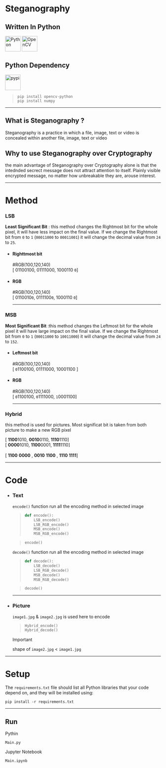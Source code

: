 # Steganography

## Written In Python

<div align="left">
<img src="https://cdn.jsdelivr.net/gh/devicons/devicon@latest/icons/python/python-original.svg" height="50px" alt="Python" />
<img src="https://cdn.jsdelivr.net/gh/devicons/devicon@latest/icons/opencv/opencv-original.svg" height="50px" alt="OpenCV" />
</div>


## Python Dependency 
<img src="https://cdn.jsdelivr.net/gh/devicons/devicon@latest/icons/pypi/pypi-original.svg" height="50px" alt="pypi" />

> ``` console
> pip install opencv-python
> pip install numpy
> ```


---
## What is Steganography ?
Steganography is a practice in which a file, image, text or video is concealed within another file, image, text or video

## Why to use Steganography over Cryptography
the main advantage of Steganography over Cryptography alone is that the intednded secrect message does not attract attention to itself. Plainly visible encrypted message, no matter how unbreakable they are, arouse interest.

---
# Method
### LSB 
**Least Significant Bit** : this method changes the Rightmost bit for the whole pixel, it will have less impact on the final value. If we change the Rightmost bit from `0` to `1` (`00011000` to `00011001`) it will change the decimal value  from `24` to `25`.

- #### Righttmost bit
    #RGB(100,120,140)<br>
    [ 01100100, 01111000, 1000110 `0`] 


- #### RGB
    #RGB(100,120,140)<br>
    [ 0110010`0`, 0111100`0`, 1000110 `0`] 

    ---
### MSB 
**Most Significant Bit** :this method changes the Leftmost bit for the whole pixel it will have large impact on the final value. If we change the Rightmost bit from `0` to `1` (`00011000` to `10011000`) it will change the decimal value  from `24` to `152`.

- #### Leftmost bit
    #RGB(100,120,140)<br>
    [ `0`1100100, 01111000, 10001100 ] 

- #### RGB
    #RGB(100,120,140)<br>
    [ `0`1100100, `0`1111000, `1`0001100] 
    
    ---


### Hybrid
this method is used for pictures. Most significat bit is taken from both picture to make a new RGB pixel
    
[ **1100**1010, **0010**0110, **1110**1110] <br>
[ **0000**1010, **1100**0001, **1111**1110] <br>
<br>
[ **1100** **0000** , **0010** **1100** , **1110** **1111**]



---
# Code

- ### Text

    `encode()` function run all the encoding method in selected image

    > ```python
    > def encode():
    >     LSB_encode()
    >     LSB_RGB_encode()
    >     MSB_encode()
    >     MSB_RGB_encode()
    > ```

    > ```python
    > encode()
    > ```

    `decode()` function run all the encoding method in selected image

    > ```python
    > def decode():
    >     LSB_decode()
    >     LSB_RGB_decode()
    >     MSB_decode()
    >     MSB_RGB_decode()
    > ```

    > ```python
    > decode()
    > ```
    ---

- ### Picture

    `image1.jpg` & `image2.jpg` is used here to encode

    > ```python
    > Hybrid_encode()
    > Hybrid_decode()
    > ```

    >[!IMPORTANT]
    > shape of `image2.jpg` < `image1.jpg`



---
# Setup
The `requirements.txt` file should list all Python libraries that your code
depend on, and they will be installed using:

```
pip install -r requirements.txt
```

---
## Run
Pythin
```pyhton
Main.py
```

Jupyter Notebook
``` python 
Main.ipynb
```
